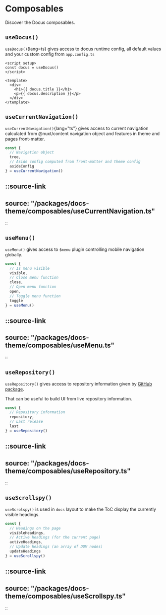 # Composables

Discover the Docus composables.

## `useDocus()`

`useDocus()`{lang=ts} gives access to docus runtime config, all default values and your custom config from `app.config.ts`

```vue
<script setup>
const docus = useDocus()
</script>

<template>
  <div>
    <h1>{{ docus.title }}</h1>
    <p>{{ docus.description }}</p>
  </div>
</template>
```

## `useCurrentNavigation()`

`useCurrentNavigation()`{lang="ts"} gives access to current navigation calculated from @nuxt/content navigation object and features in theme and pages front-matter.

```ts
const {
  // Navigation object
  tree,
  // Aside config computed from front-matter and theme config
  asideConfig
} = useCurrentNavigation()
```

::source-link
---
source: "/packages/docs-theme/composables/useCurrentNavigation.ts"
---
::

## `useMenu()`

`useMenu()` gives access to `$menu` plugin controlling mobile navigation globally.

```ts
const {
  // Is menu visible
  visible,
  // Close menu function
  close,
  // Open menu function
  open,
  // Toggle menu function
  toggle
} = useMenu()
```

::source-link
---
source: "/packages/docs-theme/composables/useMenu.ts"
---
::

## `useRepository()`

`useRepository()` gives access to repository information given by [GitHub package](/packages/github/features).

That can be useful to build UI from live repository information.

```ts
const {
  // Repository information
  repository,
  // Last release
  last
} = useRepository()
```

::source-link
---
source: "/packages/docs-theme/composables/useRepository.ts"
---
::

## `useScrollspy()`

`useScrolspy()` is used in `docs` layout to make the ToC display the currently visible headings.

```ts
const {
  // Headings on the page
  visibleHeadings,
  // Active headings (for the current page)
  activeHeadings,
  // Update headings (an array of DOM nodes)
  updateHeadings
} = useScrollspy()
```

::source-link
---
source: "/packages/docs-theme/composables/useScrollspy.ts"
---
::
